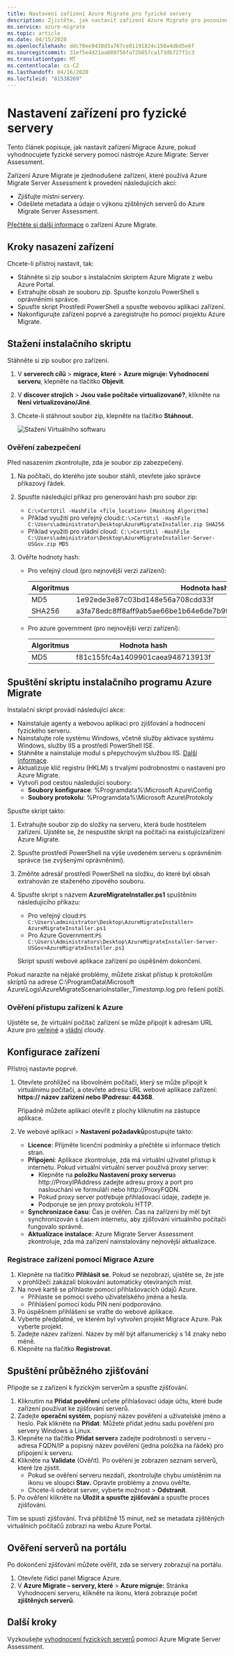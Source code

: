 ```yaml
---
title: Nastavení zařízení Azure Migrate pro fyzické servery
description: Zjistěte, jak nastavit zařízení Azure Migrate pro posouzení fyzického serveru.
ms.service: azure-migrate
ms.topic: article
ms.date: 04/15/2020
ms.openlocfilehash: ddc70ee9430d3a767ce01191824c150a4dbd5e6f
ms.sourcegitcommit: 31ef5e4d21aa889756fa72b857ca173db727f2c3
ms.translationtype: MT
ms.contentlocale: cs-CZ
ms.lasthandoff: 04/16/2020
ms.locfileid: "81538269"
---
```

# <a name="set-up-an-appliance-for-physical-servers"></a>Nastavení zařízení pro fyzické servery

Tento článek popisuje, jak nastavit zařízení Migrace Azure, pokud vyhodnocujete fyzické servery pomocí nástroje Azure Migrate: Server Assessment.

Zařízení Azure Migrate je zjednodušené zařízení, které používá Azure Migrate Server Assessment k provedení následujících akcí:

- Zjišťujte místní servery.
- Odešlete metadata a údaje o výkonu zjištěných serverů do Azure Migrate Server Assessment.

[Přečtěte si další informace](migrate-appliance.md) o zařízení Azure Migrate.


## <a name="appliance-deployment-steps"></a>Kroky nasazení zařízení

Chcete-li přístroj nastavit, tak:
- Stáhněte si zip soubor s instalačním skriptem Azure Migrate z webu Azure Portal.
- Extrahujte obsah ze souboru zip. Spusťte konzolu PowerShell s oprávněními správce.
- Spusťte skript Prostředí PowerShell a spusťte webovou aplikaci zařízení.
- Nakonfigurujte zařízení poprvé a zaregistrujte ho pomocí projektu Azure Migrate.

## <a name="download-the-installer-script"></a>Stažení instalačního skriptu

Stáhněte si zip soubor pro zařízení.

1. V **serverech cílů** > **migrace, které** > **Azure migruje: Vyhodnocení serveru**, klepněte na tlačítko **Objevit**.
2. V **discover strojích** > **Jsou vaše počítače virtualizované?**, klikněte na **Není virtualizováno/Jiné**.
3. Chcete-li stáhnout soubor zip, klepněte na tlačítko **Stáhnout.**

    ![Stažení Virtuálního softwaru](./media/tutorial-assess-physical/download-appliance.png)


### <a name="verify-security"></a>Ověření zabezpečení

Před nasazením zkontrolujte, zda je soubor zip zabezpečený.

1. Na počítači, do kterého jste soubor stáhli, otevřete jako správce příkazový řádek.
2. Spusťte následující příkaz pro generování hash pro soubor zip:
    - ```C:\>CertUtil -HashFile <file_location> [Hashing Algorithm]```
    - Příklad využití pro veřejný cloud:```C:\>CertUtil -HashFile C:\Users\administrator\Desktop\AzureMigrateInstaller.zip SHA256 ```
    - Příklad využití pro vládní cloud:```  C:\>CertUtil -HashFile C:\Users\administrator\Desktop\AzureMigrateInstaller-Server-USGov.zip MD5 ```
3.  Ověřte hodnoty hash:
 
    - Pro veřejný cloud (pro nejnovější verzi zařízení):

        **Algoritmus** | **Hodnota hash**
          --- | ---
          MD5 | 1e92ede3e87c03bd148e56a708cdd33f
          SHA256 | a3fa78edc8ff8aff9ab5ae66be1b64e6de7b9f475b6542beef114b20bfdac3c

    - Pro azure government (pro nejnovější verzi zařízení):

        **Algoritmus** | **Hodnota hash**
          --- | ---
          MD5 | f81c155fc4a1409901caea948713913f


## <a name="run-the-azure-migrate-installer-script"></a>Spuštění skriptu instalačního programu Azure Migrate
Instalační skript provádí následující akce:

- Nainstaluje agenty a webovou aplikaci pro zjišťování a hodnocení fyzického serveru.
- Nainstalujte role systému Windows, včetně služby aktivace systému Windows, služby IIS a prostředí PowerShell ISE.
- Stáhněte a nainstaluje modul s přepychovým službou IIS. [Další informace](https://www.microsoft.com/download/details.aspx?id=7435).
- Aktualizuje klíč registru (HKLM) s trvalými podrobnostmi o nastavení pro Azure Migrate.
- Vytvoří pod cestou následující soubory:
    - **Soubory konfigurace**: %Programdata%\Microsoft Azure\Config
    - **Soubory protokolu**: %Programdata%\Microsoft Azure\Protokoly

Spusťte skript takto:

1. Extrahujte soubor zip do složky na serveru, která bude hostitelem zařízení.  Ujistěte se, že nespustíte skript na počítači na existujícízařízení Azure Migrate.
2. Spusťte prostředí PowerShell na výše uvedeném serveru s oprávněním správce (se zvýšenými oprávněními).
3. Změňte adresář prostředí PowerShell na složku, do které byl obsah extrahován ze staženého zipového souboru.
4. Spusťte skript s názvem **AzureMigrateInstaller.ps1** spuštěním následujícího příkazu:

    - Pro veřejný cloud:``` PS C:\Users\administrator\Desktop\AzureMigrateInstaller> AzureMigrateInstaller.ps1 ```
    - Pro Azure Government:``` PS C:\Users\Administrators\Desktop\AzureMigrateInstaller-Server-USGov>AzureMigrateInstaller.ps1 ```

    Skript spustí webové aplikace zařízení po úspěšném dokončení.

Pokud narazíte na nějaké problémy, můžete získat přístup k protokolům skriptů na adrese C:\ProgramData\Microsoft Azure\Logs\AzureMigrateScenarioInstaller_<em>Timestamp</em>.log pro řešení potíží.



### <a name="verify-appliance-access-to-azure"></a>Ověření přístupu zařízení k Azure

Ujistěte se, že virtuální počítač zařízení se může připojit k adresám URL Azure pro [veřejné](migrate-appliance.md#public-cloud-urls) a [vládní](migrate-appliance.md#government-cloud-urls) cloudy.

## <a name="configure-the-appliance"></a>Konfigurace zařízení

Přístroj nastavte poprvé.

1. Otevřete prohlížeč na libovolném počítači, který se může připojit k virtuálnímu počítači, a otevřete adresu URL webové aplikace zařízení: **https:// název zařízení nebo IP*adresu*: 44368**.

   Případně můžete aplikaci otevřít z plochy kliknutím na zástupce aplikace.
2. Ve webové aplikaci > **Nastavení požadavků**postupujte takto:
    - **Licence**: Přijměte licenční podmínky a přečtěte si informace třetích stran.
    - **Připojení**: Aplikace zkontroluje, zda má virtuální uživatel přístup k internetu. Pokud virtuální virtuální server používá proxy server:
        - Klepněte na **položku Nastavení proxy serveru**a http://ProxyIPAddress zadejte adresu proxy a port pro naslouchání ve formuláři nebo http://ProxyFQDN.
        - Pokud proxy server potřebuje přihlašovací údaje, zadejte je.
        - Podporuje se jen proxy protokolu HTTP.
    - **Synchronizace času**: Čas je ověřen. Čas na zařízení by měl být synchronizován s časem internetu, aby zjišťování virtuálního počítači fungovalo správně.
    - **Aktualizace instalace**: Azure Migrate Server Assessment zkontroluje, zda má zařízení nainstalovány nejnovější aktualizace.

### <a name="register-the-appliance-with-azure-migrate"></a>Registrace zařízení pomocí Migrace Azure

1. Klepněte na tlačítko **Přihlásit se**. Pokud se nezobrazí, ujistěte se, že jste v prohlížeči zakázali blokování automaticky otevíraných míst.
2. Na nové kartě se přihlaste pomocí přihlašovacích údajů Azure.
    - Přihlaste se pomocí svého uživatelského jména a hesla.
    - Přihlášení pomocí kódu PIN není podporováno.
3. Po úspěšném přihlášení se vraťte do webové aplikace.
4. Vyberte předplatné, ve kterém byl vytvořen projekt Migrace Azure. Pak vyberte projekt.
5. Zadejte název zařízení. Název by měl být alfanumerický s 14 znaky nebo méně.
6. Klepněte na tlačítko **Registrovat**.


## <a name="start-continuous-discovery"></a>Spuštění průběžného zjišťování

Připojte se z zařízení k fyzickým serverům a spusťte zjišťování.

1. Kliknutím na **Přidat pověření** určete přihlašovací údaje účtu, které bude zařízení používat ke zjišťování serverů.  
2. Zadejte **operační systém**, popisný název pověření a uživatelské jméno a heslo. Pak klikněte na **Přidat**.
Můžete přidat jednu sadu pověření pro servery Windows a Linux.
4. Klepněte na tlačítko **Přidat server**a zadejte podrobnosti o serveru – adresa FQDN/IP a popisný název pověření (jedna položka na řádek) pro připojení k serveru.
3. Klikněte na **Validate** (Ověřit). Po ověření je zobrazen seznam serverů, které lze zjistit.
    - Pokud se ověření serveru nezdaří, zkontrolujte chybu umístěním na ikonu ve sloupci **Stav.** Opravte problémy a znovu ověřte.
    - Chcete-li odebrat server, vyberte možnost > **Odstranit**.
4. Po ověření klikněte na **Uložit a spusťte zjišťování** a spusťte proces zjišťování.

Tím se spustí zjišťování. Trvá přibližně 15 minut, než se metadata zjištěných virtuálních počítačů zobrazí na webu Azure Portal.

## <a name="verify-servers-in-the-portal"></a>Ověření serverů na portálu

Po dokončení zjišťování můžete ověřit, zda se servery zobrazují na portálu.

1. Otevřete řídicí panel Migrace Azure.
2. V **Azure Migrate – servery, které** > **Azure migruje:** Stránka Vyhodnocení serveru, klikněte na ikonu, která zobrazuje počet **zjištěných serverů**.


## <a name="next-steps"></a>Další kroky

Vyzkoušejte [vyhodnocení fyzických serverů](tutorial-assess-physical.md) pomocí Azure Migrate Server Assessment.
